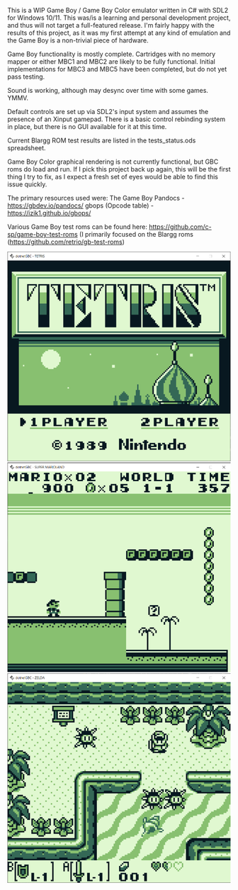 This is a WIP Game Boy / Game Boy Color emulator written in C# with SDL2 for Windows 10/11.
This was/is a learning and personal development project, and thus will not target a full-featured release.
I'm fairly happy with the results of this project, as it was my first attempt at any kind of emulation and the Game Boy is a non-trivial piece of hardware.

Game Boy functionality is mostly complete.  Cartridges with no memory mapper or either MBC1 and MBC2 are likely to be fully functional.  Initial implementations for MBC3 and MBC5 have been completed, but do not yet pass testing.

Sound is working, although may desync over time with some games.  YMMV.

Default controls are set up via SDL2's input system and assumes the presence of an Xinput gamepad.
There is a basic control rebinding system in place, but there is no GUI available for it at this time.

Current Blargg ROM test results are listed in the tests_status.ods spreadsheet.

Game Boy Color graphical rendering is not currently functional, but GBC roms do load and run.  If I pick this project back up again, this will be the first thing I try to fix, as I expect a fresh set of eyes would be able to find this issue quickly.

The primary resources used were:
The Game Boy Pandocs - https://gbdev.io/pandocs/ 
gbops (Opcode table) - https://izik1.github.io/gbops/

Various Game Boy test roms can be found here: https://github.com/c-sp/game-boy-test-roms
(I primarily focused on the Blargg roms (https://github.com/retrio/gb-test-roms)

<img src="./img/dngbc_tetris.png" />
<img src="./img/dngbc_marioland.png" />
<img src="./img/dngbc_zelda.png" />


